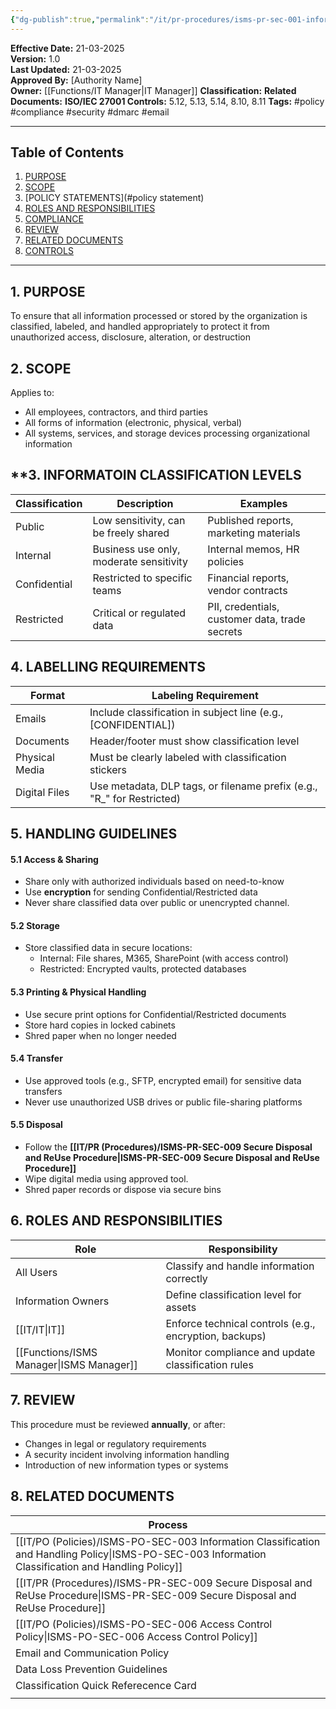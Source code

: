 ```yaml
---
{"dg-publish":true,"permalink":"/it/pr-procedures/isms-pr-sec-001-information-classification-and-handling-procedure/"}
---
```


 
**Effective Date:** 21-03-2025  
**Version:** 1.0  
**Last Updated:** 21-03-2025  
**Approved By:** [Authority Name]  
**Owner:** [[Functions/IT Manager\|IT Manager]]
**Classification:**
**Related Documents:**
**ISO/IEC 27001 Controls:** 5.12, 5.13, 5.14, 8.10, 8.11
**Tags:** #policy #compliance  #security #dmarc #email

---
## **Table of Contents**  
1. [PURPOSE](#purpose)  
2. [SCOPE](#scope)  
3. [POLICY STATEMENTS](#policy statement)  
4. [ROLES AND RESPONSIBILITIES](#roles-and-responsibilities)  
5. [COMPLIANCE](#dmarc)  
6. [REVIEW](#responsibilities)  
7. [RELATED DOCUMENTS](#compliance)  
8. [CONTROLS](#registrations)  

---
## **1. PURPOSE**  
To ensure that all information processed or stored by the organization is classified, labeled, and handled appropriately to protect it from unauthorized access, disclosure, alteration, or destruction
## **2. SCOPE**
Applies to:
- All employees, contractors, and third parties
- All forms of information (electronic, physical, verbal)
- All systems, services, and storage devices processing organizational information
## **3. INFORMATOIN CLASSIFICATION LEVELS

| Classification | Description                             | Examples                                       |
| -------------- | --------------------------------------- | ---------------------------------------------- |
| Public         | Low sensitivity, can be freely shared   | Published reports, marketing materials         |
| Internal       | Business use only, moderate sensitivity | Internal memos, HR policies                    |
| Confidential   | Restricted to specific teams            | Financial reports, vendor contracts            |
| Restricted     | Critical or regulated data              | PII, credentials, customer data, trade secrets |
## **4. LABELLING REQUIREMENTS**

| **Format**     | **Labeling Requirement**                                               |
| -------------- | ---------------------------------------------------------------------- |
| Emails         | Include classification in subject line (e.g., [CONFIDENTIAL])          |
| Documents      | Header/footer must show classification level                           |
| Physical Media | Must be clearly labeled with classification stickers                   |
| Digital Files  | Use metadata, DLP tags, or filename prefix (e.g., "R_" for Restricted) |
## **5. HANDLING GUIDELINES**  

#### 5.1 Access & Sharing
- Share only with authorized individuals based on need-to-know
- Use **encryption** for sending Confidential/Restricted data
- Never share classified data over public or unencrypted channel.
#### 5.2 Storage
- Store classified data in secure locations:
    - Internal: File shares, M365, SharePoint (with access control)
    - Restricted: Encrypted vaults, protected databases
#### 5.3 Printing & Physical Handling
- Use secure print options for Confidential/Restricted documents
- Store hard copies in locked cabinets
- Shred paper when no longer needed
#### 5.4 Transfer
- Use approved tools (e.g., SFTP, encrypted email) for sensitive data transfers
- Never use unauthorized USB drives or public file-sharing platforms
#### 5.5 Disposal
- Follow the **[[IT/PR (Procedures)/ISMS-PR-SEC-009 Secure Disposal and ReUse Procedure\|ISMS-PR-SEC-009 Secure Disposal and ReUse Procedure]]**
- Wipe digital media using approved tool.
- Shred paper records or dispose via secure bins
## **6. ROLES AND RESPONSIBILITIES**

| Role               | Responsibility                                         |
| ------------------ | ------------------------------------------------------ |
| All Users          | Classify and handle information correctly              |
| Information Owners | Define classification level for assets                 |
| [[IT/IT\|IT]]             | Enforce technical controls (e.g., encryption, backups) |
| [[Functions/ISMS Manager\|ISMS Manager]]   | Monitor compliance and update classification rules     |
## **7. REVIEW**  
This procedure must be reviewed **annually**, or after:
- Changes in legal or regulatory requirements
- A security incident involving information handling
- Introduction of new information types or systems
## **8. RELATED DOCUMENTS**

| Process                                                            |
| ------------------------------------------------------------------ |
| [[IT/PO (Policies)/ISMS-PO-SEC-003 Information Classification and Handling Policy\|ISMS-PO-SEC-003 Information Classification and Handling Policy]] |
| [[IT/PR (Procedures)/ISMS-PR-SEC-009 Secure Disposal and ReUse Procedure\|ISMS-PR-SEC-009 Secure Disposal and ReUse Procedure]]            |
| [[IT/PO (Policies)/ISMS-PO-SEC-006 Access Control Policy\|ISMS-PO-SEC-006 Access Control Policy]]                          |
| Email and Communication Policy                                     |
| Data Loss Prevention Guidelines                                    |
| Classification Quick Referecence Card                              |
|                                                                    |








